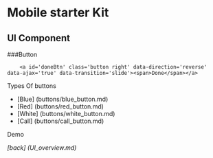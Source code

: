 Mobile starter Kit
================================

UI Component
--------------------------------


###Button		
		
		<a id='doneBtn' class='button right' data-direction='reverse' data-ajax='true' data-transition='slide'><span>Done</span></a>


Types Of buttons
* [Blue] (buttons/blue_button.md)
* [Red] (buttons/red_button.md)
* [White] (buttons/white_button.md)
* [Call] (buttons/call_button.md)

Demo



	
*[back] (UI_overview.md)*  
